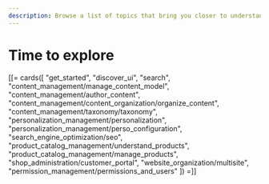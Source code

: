 ```yaml
---
description: Browse a list of topics that bring you closer to understanding Ibexa DXP.
---
```


# Time to explore

[[= cards([
    "get_started",
    "discover_ui",
    "search",
    "content_management/manage_content_model",
    "content_management/author_content",
    "content_management/content_organization/organize_content",
    "content_management/taxonomy/taxonomy",
    "personalization_management/personalization",
    "personalization_management/perso_configuration",
    "search_engine_optimization/seo",
    "product_catalog_management/understand_products",
    "product_catalog_management/manage_products",
    "shop_administration/customer_portal",
    "website_organization/multisite",
    "permission_management/permissions_and_users"
]) =]]
